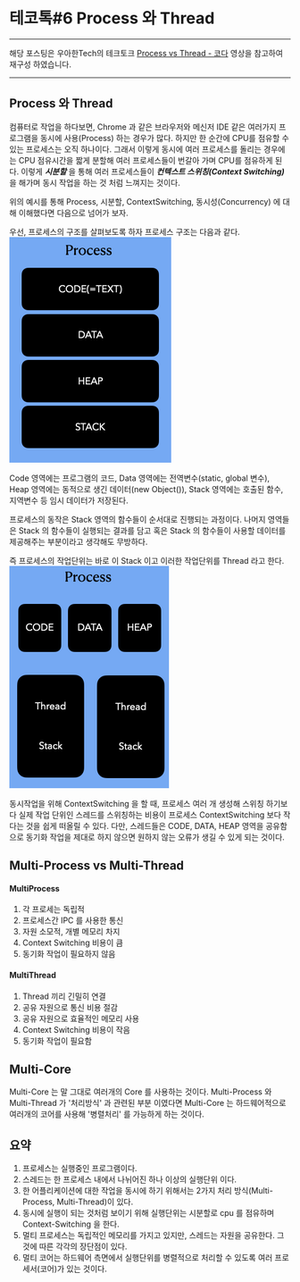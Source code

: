 # 테코톡#6 Process 와 Thread

---

해당 포스팅은 우아한Tech의 테크토크 [Process vs Thread - 코다](https://www.youtube.com/watch?v=1grtWKqTn50) 영상을 참고하여 재구성 하였습니다.

---

## Process 와 Thread

컴퓨터로 작업을 하다보면, Chrome 과 같은 브라우저와 메신저 IDE 같은 여러가지 프로그램을 동시에 사용(Process) 
하는 경우가 많다. 하지만 한 순간에 CPU를 점유할 수 있는 프로세스는 오직 하나이다. 그래서 이렇게 동시에
여러 프로세스를 돌리는 경우에는 CPU 점유시간을 짧게 분할해 여러 프로세스들이 번갈아 가며
CPU를 점유하게 된다. 이렇게 **_시분할_** 을 통해 여러 프로세스들이 **_컨텍스트 스위칭(Context Switching)_** 을
해가며 동시 작업을 하는 것 처럼 느껴지는 것이다.

위의 예시를 통해 Process, 시분할, ContextSwitching, 동시성(Concurrency) 에 대해 이해했다면 다음으로 넘어가 보자.

우선, 프로세스의 구조를 살펴보도록 하자 프로세스 구조는 다음과 같다.  
![프로세스 구조](https://github.com/JadenKim940105/TIL/blob/master/techtalk/img/processStructure.png)  
  
Code 영역에는 프로그램의 코드, Data 영역에는 전역변수(static, global 변수), 
Heap 영역에는 동적으로 생긴 데이터(new Object()),
Stack 영역에는 호출된 함수, 지역변수 등 임시 데이터가 저장된다. 

프로세스의 동작은 Stack 영역의 함수들이 순서대로 진행되는 과정이다. 나머지 영역들은 Stack 의 함수들이 실행되는 결과를 담고
혹은 Stack 의 함수들이 사용할 데이터를 제공해주는 부분이라고 생각해도 무방하다. 

즉 프로세스의 작업단위는 바로 이 Stack 이고 이러한 작업단위를 Thread 라고 한다.   
![스레드 구조](https://github.com/JadenKim940105/TIL/blob/master/techtalk/img/thread.png)  

동시작업을 위해 ContextSwitching 을 할 때, 프로세스 여러 개 생성해 스위칭 하기보다 실제 작업 단위인 
스레드를 스위칭하는 비용이 프로세스 ContextSwitching 보다 작다는 것을 쉽게 떠올릴 수 있다. 다만, 
스레드들은 CODE, DATA, HEAP 영역을 공유함으로 동기화 작업을 제대로 하지 않으면 원하지 않는 오류가
생길 수 있게 되는 것이다. 


## Multi-Process vs Multi-Thread 

#### MultiProcess 
1. 각 프로세는 독립적
2. 프로세스간 IPC 를 사용한 통신
3. 자원 소모적, 개별 메모리 차지
4. Context Switching 비용이 큼
5. 동기화 작업이 필요하지 않음

#### MultiThread
1. Thread 끼리 긴밀히 연결
2. 공유 자원으로 통신 비용 절감
3. 공유 자원으로 효율적인 메모리 사용
4. Context Switching 비용이 작음
5. 동기화 작업이 필요함



## Multi-Core 

Multi-Core 는 말 그대로 여러개의 Core 를 사용하는 것이다.
Multi-Process 와 Multi-Thread 가 '처리방식' 과 관련된 부분 이였다면 Multi-Core 는 하드웨어적으로
여러개의 코어를 사용해 '병렬처리' 를 가능하게 하는 것이다. 

## 요약

1. 프로세스는 실행중인 프로그램이다.
2. 스레드는 한 프로세스 내에서 나뉘어진 하나 이상의 실행단위 이다.
3. 한 어플리케이션에 대한 작업을 동시에 하기 위해서는 2가지 처리 방식(Multi-Process, Multi-Thread)이 있다.
4. 동시에 실행이 되는 것처럼 보이기 위해 실행단위는 시분할로 cpu 를 점유하며 Context-Switching 을 한다.
5. 멀티 프로세스는 독립적인 메모리를 가지고 있지만, 스레드는 자원을 공유한다. 그것에 따른 각각의 장단점이 있다.
6. 멀티 코어는 하드웨어 측면에서 실행단위를 병렬적으로 처리할 수 있도록 여러 프로세서(코어)가 있는 것이다. 